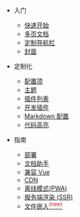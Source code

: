 * 入门

	* [快速开始](zh-cn/quickstart.md)
	* [多页文档](zh-cn/more-pages.md)
	* [定制导航栏](zh-cn/custom-navbar.md)
	* [封面](zh-cn/cover.md)

* 定制化

	* [配置项](zh-cn/configuration.md)
	* [主题](zh-cn/themes.md)
	* [插件列表](zh-cn/plugins.md)
	* [开发插件](zh-cn/write-a-plugin.md)
	* [Markdown 配置](zh-cn/markdown.md)
	* [代码高亮](zh-cn/language-highlight.md)

* 指南

	* [部署](zh-cn/deploy.md)
	* [文档助手](zh-cn/helpers.md)
	* [兼容 Vue](zh-cn/vue.md)
	* [CDN](zh-cn/cdn.md)
	* [离线模式(PWA)](zh-cn/pwa.md)
	* [服务端渲染 (SSR)](zh-cn/ssr.md)
	* [文件嵌入<sup style="color:red">(new)<sup>](zh-cn/embed-files.md)
